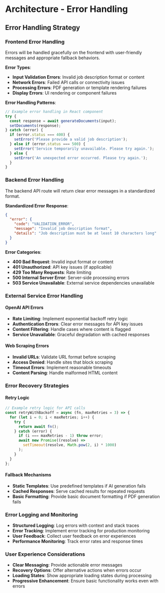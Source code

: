 # Architecture - Error Handling

## Error Handling Strategy

### Frontend Error Handling

Errors will be handled gracefully on the frontend with user-friendly messages and appropriate fallback behaviors.

**Error Types**:

- **Input Validation Errors**: Invalid job description format or content
- **Network Errors**: Failed API calls or connectivity issues
- **Processing Errors**: PDF generation or template rendering failures
- **Display Errors**: UI rendering or component failures

**Error Handling Patterns**:

```typescript
// Example error handling in React component
try {
  const response = await generateDocuments(input);
  setDocuments(response);
} catch (error) {
  if (error.status === 400) {
    setError('Please provide a valid job description');
  } else if (error.status === 500) {
    setError('Service temporarily unavailable. Please try again.');
  } else {
    setError('An unexpected error occurred. Please try again.');
  }
}
```

### Backend Error Handling

The backend API route will return clear error messages in a standardized format.

**Standardized Error Response**:

```json
{
  "error": {
    "code": "VALIDATION_ERROR",
    "message": "Invalid job description format",
    "details": "Job description must be at least 10 characters long"
  }
}
```

**Error Categories**:

- **400 Bad Request**: Invalid input format or content
- **401 Unauthorized**: API key issues (if applicable)
- **429 Too Many Requests**: Rate limiting
- **500 Internal Server Error**: Server-side processing errors
- **503 Service Unavailable**: External service dependencies unavailable

### External Service Error Handling

#### OpenAI API Errors

- **Rate Limiting**: Implement exponential backoff retry logic
- **Authentication Errors**: Clear error messages for API key issues
- **Content Filtering**: Handle cases where content is flagged
- **Service Unavailable**: Graceful degradation with cached responses

#### Web Scraping Errors

- **Invalid URLs**: Validate URL format before scraping
- **Access Denied**: Handle sites that block scraping
- **Timeout Errors**: Implement reasonable timeouts
- **Content Parsing**: Handle malformed HTML content

### Error Recovery Strategies

#### Retry Logic

```typescript
// Example retry logic for API calls
const retryWithBackoff = async (fn, maxRetries = 3) => {
  for (let i = 0; i < maxRetries; i++) {
    try {
      return await fn();
    } catch (error) {
      if (i === maxRetries - 1) throw error;
      await new Promise((resolve) =>
        setTimeout(resolve, Math.pow(2, i) * 1000)
      );
    }
  }
};
```

#### Fallback Mechanisms

- **Static Templates**: Use predefined templates if AI generation fails
- **Cached Responses**: Serve cached results for repeated requests
- **Basic Formatting**: Provide basic document formatting if PDF generation fails

### Error Logging and Monitoring

- **Structured Logging**: Log errors with context and stack traces
- **Error Tracking**: Implement error tracking for production monitoring
- **User Feedback**: Collect user feedback on error experiences
- **Performance Monitoring**: Track error rates and response times

### User Experience Considerations

- **Clear Messaging**: Provide actionable error messages
- **Recovery Options**: Offer alternative actions when errors occur
- **Loading States**: Show appropriate loading states during processing
- **Progressive Enhancement**: Ensure basic functionality works even with errors
